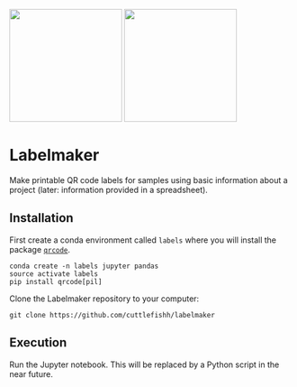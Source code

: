 <img src="https://images-na.ssl-images-amazon.com/images/I/61UOa%2BgxXuL._SL1024_.jpg" height=200> <img src="https://assets.fishersci.com/TFS-Assets/CCG/product-images/F144079~p.eps-650.jpg" height=200>

# Labelmaker

Make printable QR code labels for samples using basic information about a project (later: information provided in a spreadsheet).

## Installation

First create a conda environment called `labels` where you will install the package [`qrcode`](https://pypi.org/project/qrcode/).

```
conda create -n labels jupyter pandas
source activate labels
pip install qrcode[pil]
```

Clone the Labelmaker repository to your computer:

```
git clone https://github.com/cuttlefishh/labelmaker
```

## Execution

Run the Jupyter notebook. This will be replaced by a Python script in the near future.
